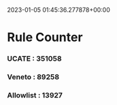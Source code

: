 2023-01-05 01:45:36.277878+00:00
# Rule Counter 
 ### UCATE : 351058

 ### Veneto : 89258

 ### Allowlist : 13927